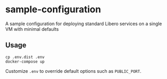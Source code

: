 # sample-configuration
A sample configuration for deploying standard Libero services on a single VM with minimal defaults

## Usage

```
cp .env.dist .env
docker-compose up
```

Customize `.env` to override default options such as `PUBLIC_PORT`.
